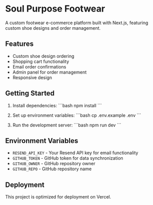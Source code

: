 # Soul Purpose Footwear

A custom footwear e-commerce platform built with Next.js, featuring custom shoe designs and order management.

## Features

- Custom shoe design ordering
- Shopping cart functionality
- Email order confirmations
- Admin panel for order management
- Responsive design

## Getting Started

1. Install dependencies:
\`\`\`bash
npm install
\`\`\`

2. Set up environment variables:
\`\`\`bash
cp .env.example .env
\`\`\`

3. Run the development server:
\`\`\`bash
npm run dev
\`\`\`

## Environment Variables

- `RESEND_API_KEY` - Your Resend API key for email functionality
- `GITHUB_TOKEN` - GitHub token for data synchronization
- `GITHUB_OWNER` - GitHub repository owner
- `GITHUB_REPO` - GitHub repository name

## Deployment

This project is optimized for deployment on Vercel.
